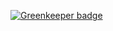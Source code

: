 

[![Greenkeeper badge](https://badges.greenkeeper.io/AndrewUsher/react-parcel-boilerplate.svg)](https://greenkeeper.io/)